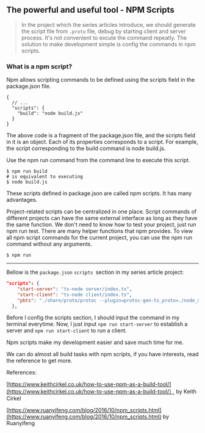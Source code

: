 ## The powerful and useful tool - NPM Scripts

>In the project which the series articles introduce, we should generate the script file from <code>.proto</code> file, debug by starting client and server process.  It's not convenient to excute the command repeatly. The solution to make development simple is config the commands in npm scripts.

### What is a npm script?

Npm allows scripting commands to be defined using the scripts field in the package.json file.

 ```
{
   // ...
   "scripts": {
     "build": "node build.js"
   }
}
```
The above code is a fragment of the package.json file, and the scripts field in it is an object. Each of its properties corresponds to a script. For example, the script corresponding to the build command is node build.js.

Use the npm run command from the command line to execute this script.

```
$ npm run build
# is equivalent to executing
$ node build.js
```
These scripts defined in package.json are called npm scripts. It has many advantages.

Project-related scripts can be centralized in one place.
Script commands of different projects can have the same external interface as long as they have the same function. We don't need to know how to test your project,  just run npm run test.
There are many helper functions that npm provides.
To view all npm script commands for the current project,  you can use the npm run command without any arguments.

```
$ npm run
```
---
Bellow is the <code>package.json</code> <code>scripts </code>section in my series article project:

``` json
"scripts": {
    "start-server": "ts-node server/index.ts",
    "start-client": "ts-node client/index.ts",
    "pbts": "./share/proto/protoc --plugin=protoc-gen-ts_proto=./node_modules/.bin/protoc-gen-ts_proto --ts_proto_opt=esModuleInterop=true --ts_proto_out=. ./share/proto/card-game.proto"
  },
```

Before I config the scripts section, I should input the command in my terminal everytime. Now, I just input <code>npm run start-server</code> to establish a server and <code>npm run start-client</code>  to run a client.

Npm scripts make my development easier and save much time for me.

We can do almost all build tasks with npm scripts,  if you have interests, read the reference to get more.

References: 

 [https://www.keithcirkel.co.uk/how-to-use-npm-as-a-build-tool/](https://www.keithcirkel.co.uk/how-to-use-npm-as-a-build-tool/） by Keith Cirkel

[https://www.ruanyifeng.com/blog/2016/10/npm_scripts.html](https://www.ruanyifeng.com/blog/2016/10/npm_scripts.html) by Ruanyifeng

